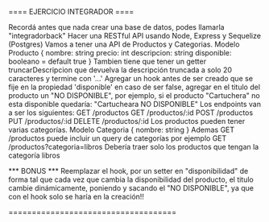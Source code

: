==== EJERCICIO INTEGRADOR ====

Recordá antes que nada crear una base de datos, podes llamarla "integradorback"
Hacer una RESTful API usando Node, Express y Sequelize (Postgres)
Vamos a tener una API de Productos y Categorias.
Modelo Producto {
	nombre: string
	precio: int
	descripcion: string
	disponible: booleano = default true
}
Tambien tiene que tener un getter truncarDescripcion que devuelva la descripción truncada a solo 20 caracteres y termine con '…'
Agregar un hook antes de ser creado que se fije en la propiedad 'disponible' en caso de ser false, agregar en el titulo del producto un "NO DISPONIBLE", por ejemplo, si el producto "Cartuchera" no esta disponible quedaría: "Cartucheara NO DISPONIBLE"
Los endpoints van a ser los siguientes:
GET /productos
GET /productos/:id
POST /productos
PUT /productos/:id
DELETE /productos/:id
Los productos pueden tener varias categorías.
Modelo Categoria {
	nombre: string
}
Ademas GET /productos puede incluir un query de categorías por ejemplo
GET /productos?categoria=libros
Debería traer solo los productos que tengan la categoría libros

*** BONUS ***
Reemplazar el hook, por un setter en "disponibilidad" de forma tal que cada vez que cambia la disponibilidad del producto, el titulo cambie dinámicamente, poniendo y sacando el "NO DISPONIBLE", ya que con el hook solo se haría en la creación!!

====================================